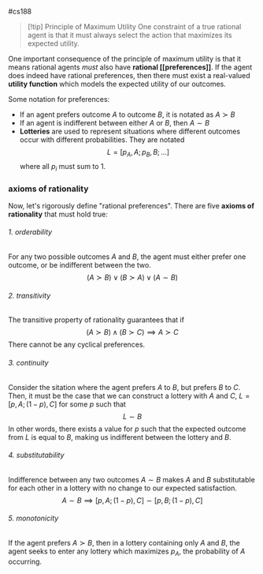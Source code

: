 #cs188 

>[!tip] Principle of Maximum Utility
>One constraint of a true rational agent is that it must always select the action that maximizes its expected utility.

One important consequence of the principle of maximum utility is that it means rational agents *must* also have **rational [[preferences]]**. If the agent does indeed have rational preferences, then there must exist a real-valued **utility function** which models the expected utility of our outcomes.

Some notation for preferences:
- If an agent prefers outcome $A$ to outcome $B$, it is notated as $A \succ B$
- If an agent is indifferent between either $A$ or $B$, then $A \sim B$
- **Lotteries** are used to represent situations where different outcomes occur with different probabilities. They are notated
$$L = [p_A, A; p_B, B; \dots]$$
   where all $p_i$ must sum to $1$.

### axioms of rationality
Now, let's rigorously define "rational preferences". There are five **axioms of rationality** that must hold true:
###### 1. orderability
For any two possible outcomes $A$ and $B$, the agent must either prefer one outcome, or be indifferent between the two.
$$(A \succ B) \lor (B \succ A) \lor (A \sim B)$$
###### 2. transitivity
The transitive property of rationality guarantees that if 
$$(A \succ B) \land (B \succ C) \implies A \succ C$$
There cannot be any cyclical preferences.

###### 3. continuity
Consider the sitation where the agent prefers $A$ to $B$, but prefers $B$ to $C$. Then, it must be the case that we can construct a lottery with $A$ and $C$, $L = [p, A; (1-p), C]$ for some $p$ such that
$$
L \sim B
$$
In other words, there exists a value for $p$ such that the expected outcome from $L$ is equal to $B$, making us indifferent between the lottery and $B$.

###### 4. substitutability
Indifference between any two outcomes $A \sim B$ makes $A$ and $B$ substitutable for each other in a lottery with no change to our expected satisfaction.
$$A \sim B \implies [p, A; (1-p), C] \sim [p, B; (1-p), C]$$
###### 5. monotonicity
If the agent prefers $A \succ B$, then in a lottery containing only $A$ and $B$, the agent seeks to enter any lottery which maximizes $p_A$, the probability of $A$ occurring.